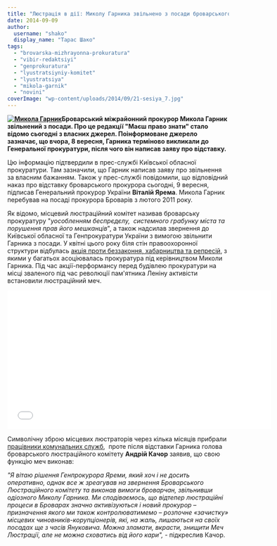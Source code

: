 ```yaml
---
title: "Люстрація в дії: Миколу Гарника звільнено з посади броварського прокурора"
date: 2014-09-09
author: 
  username: "shako"
  display_name: "Тарас Шако"
tags: 
  - "brovarska-mizhrayonna-prokuratura"
  - "vibir-redaktsiyi"
  - "genprokuratura"
  - "lyustratsiyniy-komitet"
  - "lyustratsiya"
  - "mikola-garnik"
  - "novini"
coverImage: "wp-content/uploads/2014/09/21-sesiya_7.jpg"
---
```


**[![Микола Гарник](https://mpz.brovary.org/wp-content/uploads/2013/03/MVGarnyk.jpg)](https://mpz.brovary.org/wp-content/uploads/2013/03/MVGarnyk.jpg)Броварський міжрайонний прокурор Микола Гарник звільнений з посади. Про це редакції "Маєш право знати" стало відомо сьогодні з власних джерел. Поінформоване джерело зазначає, що вчора, 8 вересня, Гарника терміново викликали до Генеральної прокуратури, після чого він написав заяву про відставку.**

Цю інформацію підтвердили в прес-службі Київської обласної прокуратури. Там зазначили, що Гарник написав заяву про звільнення за власним бажанням. Також у прес-службі повідомили, що відповідний наказ про відставку броварського прокурора сьогодні, 9 вересня, підписав Генеральний прокурор України **Віталій Ярема**. Микола Гарник перебував на посаді прокурора Броварів з лютого 2011 року.

Як відомо, місцевий люстраційний комітет називав броварську прокуратуру "_уособленням беспрєдєлу,  системного грабунку міста та порушення прав його мешканців_", а також надсилав звернення до Київської обласної та Генпрокуратури України з вимогою звільнити Гарника з посади. У квітні цього року біля стін правоохоронної структури відбулась [акція проти беззаконня, хабарництва та репресій](https://mpz.brovary.org/mech-lyustratsiyi-navis-nad-prokurorom-garnikom/), з якими у багатьох асоціювалась прокуратура під керівництвом Миколи Гарника. Під час акції-перформансу перед будівлею прокуратури на місці зваленого під час революції пам'ятника Леніну активісти встановили люстраційний меч.

<iframe src="//www.youtube.com/embed/5jMoiwOGUSw" width="600" height="315" frameborder="0" allowfullscreen="allowfullscreen"></iframe>

Символічну зброю місцевих люстраторів через кілька місяців прибрали [працівники комунальних служб](https://mpz.brovary.org/vlada-pridushuye-parostki-lyustratsiyi/),  проте після відставки Гарника голова броварського люстраційного комітету **Андрій Качор** заявив, що свою функцію меч виконав:

_"Я вітаю рішення Генпрокурора Яреми, який хоч і не досить оперативно, однак все ж зреагував на звернення Броварського Люстраційного комітету та виконав вимоги броварчан, звільнивши одіозного Миколу Гарника. Ми сподіваємось, що відтепер люстраційні процеси в Броварах значно активізуються і новий прокурор – призначення якого ми також контролюватимемо – розпочне «зачистку» місцевих чиновників-корупціонерів, які, на жаль, лишаються на своїх посадах ще з часів Януковича. Можна зламати, вкрасти, знищити Меч Люстрації, але не можна сховатись від його кари", -_ підкреслив Качор.
